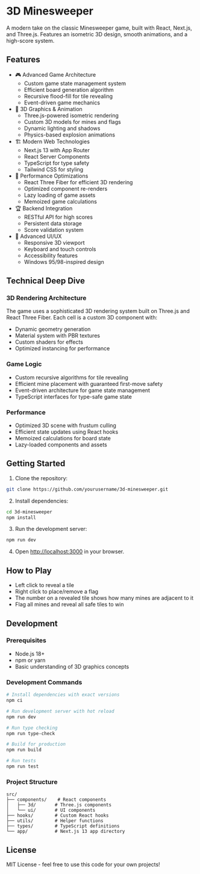 # 3D Minesweeper

A modern take on the classic Minesweeper game, built with React, Next.js, and Three.js. Features an isometric 3D design, smooth animations, and a high-score system.

## Features

- 🎮 Advanced Game Architecture
  - Custom game state management system
  - Efficient board generation algorithm
  - Recursive flood-fill for tile revealing
  - Event-driven game mechanics
- 🎨 3D Graphics & Animation
  - Three.js-powered isometric rendering
  - Custom 3D models for mines and flags
  - Dynamic lighting and shadows
  - Physics-based explosion animations
- 🏗️ Modern Web Technologies
  - Next.js 13 with App Router
  - React Server Components
  - TypeScript for type safety
  - Tailwind CSS for styling
- 🎯 Performance Optimizations
  - React Three Fiber for efficient 3D rendering
  - Optimized component re-renders
  - Lazy loading of game assets
  - Memoized game calculations
- 🏆 Backend Integration
  - RESTful API for high scores
  - Persistent data storage
  - Score validation system
- 📱 Advanced UI/UX
  - Responsive 3D viewport
  - Keyboard and touch controls
  - Accessibility features
  - Windows 95/98-inspired design

## Technical Deep Dive

### 3D Rendering Architecture
The game uses a sophisticated 3D rendering system built on Three.js and React Three Fiber. Each cell is a custom 3D component with:
- Dynamic geometry generation
- Material system with PBR textures
- Custom shaders for effects
- Optimized instancing for performance

### Game Logic
- Custom recursive algorithms for tile revealing
- Efficient mine placement with guaranteed first-move safety
- Event-driven architecture for game state management
- TypeScript interfaces for type-safe game state

### Performance
- Optimized 3D scene with frustum culling
- Efficient state updates using React hooks
- Memoized calculations for board state
- Lazy-loaded components and assets

## Getting Started

1. Clone the repository:
```bash
git clone https://github.com/yourusername/3d-minesweeper.git
```

2. Install dependencies:
```bash
cd 3d-minesweeper
npm install
```

3. Run the development server:
```bash
npm run dev
```

4. Open [http://localhost:3000](http://localhost:3000) in your browser.

## How to Play

- Left click to reveal a tile
- Right click to place/remove a flag
- The number on a revealed tile shows how many mines are adjacent to it
- Flag all mines and reveal all safe tiles to win

## Development

### Prerequisites
- Node.js 18+
- npm or yarn
- Basic understanding of 3D graphics concepts

### Development Commands
```bash
# Install dependencies with exact versions
npm ci

# Run development server with hot reload
npm run dev

# Run type checking
npm run type-check

# Build for production
npm run build

# Run tests
npm run test
```

### Project Structure
```
src/
├── components/    # React components
│   ├── 3d/       # Three.js components
│   └── ui/       # UI components
├── hooks/        # Custom React hooks
├── utils/        # Helper functions
├── types/        # TypeScript definitions
└── app/          # Next.js 13 app directory
```

## License

MIT License - feel free to use this code for your own projects!
